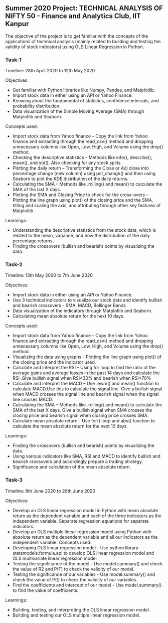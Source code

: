 ## Summer 2020 Project: TECHNICAL ANALYSIS OF NIFTY 50 - Finance and Analytics Club, IIT Kanpur 

The objective of the project is to get familiar with the concepts of the applications of technical analysis (mainly related to building and testing the validity of stock indicators) using OLS Linear Regression in Python.

### Task-1 <br/>
Timeline: 28th April 2020 to 12th May 2020 <br/>

Objectives:

* Get familiar with Python libraries like Numpy, Pandas, and Matplotlib.
* Import stock data in either using an API or Yahoo Finance.
* Knowing about the fundamental of statistics, confidence intervals, and probability distribution.
* Data visualization of the  Simple Moving Average (SMA) through Matplotlib and Seaborn.

Concepts used:

* Import stock data from Yahoo finance – Copy the link from Yahoo finance and extracting through the read_csv() method and dropping unnecessary columns like Open, Low, High, and Volume using the drop()  method. 
* Checking the descriptive statistics – Methods like info(), describe(), mean(), and std(). Also checking for any stock splits.
* Plotting the daily return – Transforming the Close or Adj close into percentage change (new column) using pct_change() and then using Seaborn to plot the KDE distribution of the daily returns.
* Calculating the SMA – Methods like .rolling() and mean() to calculate the SMA of the last X days.
* Plotting the SMA and Closing Price to check for the cross-overs – Plotting the line graph using plot() of the closing price and the SMA, titling and scaling the axis, and attributing through other key features of Matplotlib


Learnings:

* Understanding the descriptive statistics from the stock data, which is related to the mean, variance, and how the distribution of the daily percentage returns.
* Finding the crossovers (bullish and bearish) points by visualizing the data.

### Task-2

Timeline: 13th May 2020 to 7th June 2020

Objectives:

* Import stock data in either using an API or Yahoo Finance.
* Use 3 technical indicators to visualize our stock data and identify bullish and bearish crossovers - SMA, MACD, Bollinger Bands
* Data visualization of the indicators through Matplotlib and Seaborn.
* Calculating mean absolute return for the next 10 days.

Concepts used:

* Import stock data from Yahoo finance – Copy the link from Yahoo finance and extracting through the read_csv() method and dropping unnecessary columns like Open, Low, High, and Volume using the drop()  method. 
* Visualizing the data using graphs - Plotting the line graph using plot() of the closing price and the indicator used.
* Calculate and interpret the RSI – Using for loop to find the ratio of the average gains and average losses in the past  14 days and calculate the RSI .Give bullish signal when RSI<30% and bearish when RSI>70%
* Calculate and interpret the MACD – Use .ewm() and mean() function to calculate MACD.Use this to calculate the signal line. Give a bullish signal when MACD crosses the signal line and bearish signal when the signal line crosses MACD.
* Calculating the SMA – Methods like .rolling() and mean() to calculate the SMA of the last X days. Give a bullish signal when SMA crosses the closing price and bearish signal when closing price crosses SMA.
* Calculate mean absolute return - Use for() loop and abs() function to calculate the mean absolute return for the next 10 days.

Learnings:

* Finding the crossovers (bullish and bearish) points by visualizing the data.
* Using various indicators like SMA, RSI and MACD to identify bullish and bearish crossovers and accordingly prepare a trading strategy.
* Significance and calculation of the mean absolute return.

### Task-3

Timeline: 8th June 2020 to 28th June 2020

Objectives:

* Develop an OLS linear regression model in Python with mean absolute return as the dependent variable and each of the three indicators as the independent variable. Separate regression equations for separate indicators.
* Develop an OLS multiple linear regression model using Python with absolute return as the dependent variable and all our indicators as the independent variable.
Concepts used:
* Developing OLS linear regression model - Use python library statsmodels.formula.api to develop OLS linear regression model and OLS multivariate linear regression model
* Testing the significance of the model - Use model.summary() and check the value of R2 and P(F) to check the validity of our model.
* Testing the significance of our variables - Use model.summary() and check the value of P(t) to check the validity of our variables.
* Find the coefficients and intercept of our model - Use model.summary() to find the value of coefficients.

Learnings:

* Building, testing, and interpreting the OLS linear regression model.
* Building and testing our OLS multiple linear regression model.

